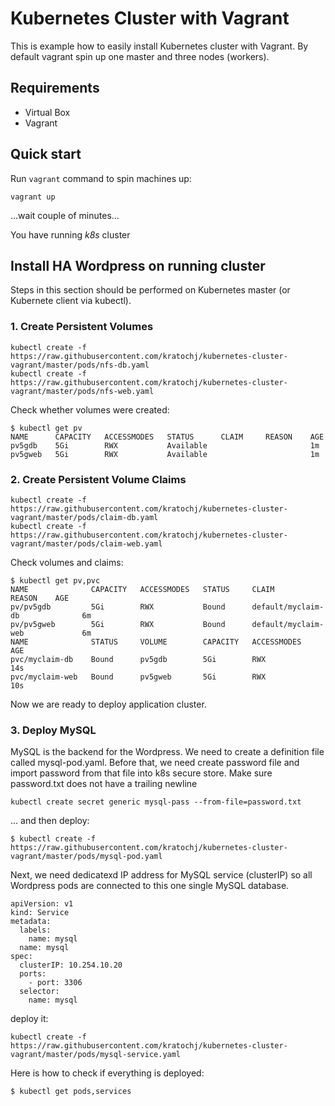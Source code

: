 # Kubernetes Cluster with Vagrant

This is example how to easily install Kubernetes cluster with Vagrant. By default vagrant spin up one master and three nodes (workers). 

## Requirements

* Virtual Box
* Vagrant

## Quick start

Run `vagrant` command to spin machines up:

	vagrant up 


...wait couple of minutes...

You have running _k8s_ cluster 

## Install HA Wordpress on running cluster

Steps in this section should be performed on Kubernetes master (or Kubernete client via kubectl).

### 1. Create Persistent Volumes

```
kubectl create -f https://raw.githubusercontent.com/kratochj/kubernetes-cluster-vagrant/master/pods/nfs-db.yaml
kubectl create -f https://raw.githubusercontent.com/kratochj/kubernetes-cluster-vagrant/master/pods/nfs-web.yaml
```

Check whether volumes were created:
```
$ kubectl get pv
NAME      CAPACITY   ACCESSMODES   STATUS      CLAIM     REASON    AGE
pv5gdb    5Gi        RWX           Available                       1m
pv5gweb   5Gi        RWX           Available                       1m
```

### 2. Create Persistent Volume Claims

```
kubectl create -f https://raw.githubusercontent.com/kratochj/kubernetes-cluster-vagrant/master/pods/claim-db.yaml
kubectl create -f https://raw.githubusercontent.com/kratochj/kubernetes-cluster-vagrant/master/pods/claim-web.yaml
```

Check volumes and claims:
```
$ kubectl get pv,pvc
NAME              CAPACITY   ACCESSMODES   STATUS     CLAIM                 REASON    AGE
pv/pv5gdb         5Gi        RWX           Bound      default/myclaim-db              6m
pv/pv5gweb        5Gi        RWX           Bound      default/myclaim-web             6m
NAME              STATUS     VOLUME        CAPACITY   ACCESSMODES           AGE
pvc/myclaim-db    Bound      pv5gdb        5Gi        RWX                   14s
pvc/myclaim-web   Bound      pv5gweb       5Gi        RWX                   10s
```

Now we are ready to deploy application cluster.

### 3. Deploy MySQL

MySQL is the backend for the Wordpress. We need to create a definition file called mysql-pod.yaml. Before that, we need create password file and import password from that file into k8s secure store. Make sure password.txt does not have a trailing newline

```
kubectl create secret generic mysql-pass --from-file=password.txt
```

... and then  deploy:

```
$ kubectl create -f https://raw.githubusercontent.com/kratochj/kubernetes-cluster-vagrant/master/pods/mysql-pod.yaml
```

Next, we need dedicatexd IP address for MySQL service (clusterIP) so all Wordpress pods are connected to this one single MySQL database.

```
apiVersion: v1
kind: Service
metadata:
  labels:
    name: mysql
  name: mysql
spec:
  clusterIP: 10.254.10.20
  ports:
    - port: 3306
  selector:
    name: mysql
```	

deploy it: 

```
kubectl create -f https://raw.githubusercontent.com/kratochj/kubernetes-cluster-vagrant/master/pods/mysql-service.yaml
```

Here is how to check if everything is deployed:
```
$ kubectl get pods,services
```
















